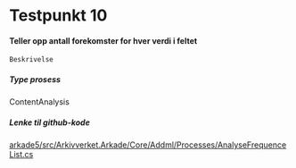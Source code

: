 # Testpunkt 10
#### Teller opp antall forekomster for hver verdi i feltet

```
Beskrivelse
```

##### Type prosess
ContentAnalysis

##### Lenke til github-kode
[arkade5/src/Arkivverket.Arkade/Core/Addml/Processes/AnalyseFrequenceList.cs](https://github.com/arkivverket/arkade5/blob/master/src/Arkivverket.Arkade/Core/Addml/Processes/AnalyseFrequenceList.cs)